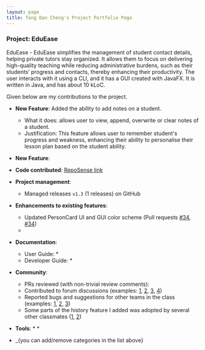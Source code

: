 ```yaml
---
layout: page
title: Tang Dan Cheng's Project Portfolio Page
---
```


### Project: EduEase

EduEase - EduEase simplifies the management of student contact details, helping private tutors stay organized. It allows them to focus on delivering high-quality teaching while reducing administrative burdens, such as their students’ progress and contacts, thereby enhancing their productivity. The user interacts with it using a CLI, and it has a GUI created with JavaFX. It is written in Java, and has about 10 kLoC.

Given below are my contributions to the project.


* **New Feature**: Added the ability to add notes on a student.
    * What it does: allows user to view, append, overwrite or clear notes of a student.
    * Justification: This feature allows user to remember student's progress and weakness, enhancing their ability to personalise their lesson plan based on the student ability.

* **New Feature**:

* **Code contributed**: [RepoSense link]()

* **Project management**:
    * Managed releases `v1.3` (1 releases) on GitHub

* **Enhancements to existing features**:
    * Updated PersonCard UI and GUI color scheme (Pull requests [\#34](), [\#34]())
    * 

* **Documentation**:
    * User Guide:
        * 
    * Developer Guide:
        * 

* **Community**:
    * PRs reviewed (with non-trivial review comments):
    * Contributed to forum discussions (examples: [1](), [2](), [3](), [4]())
    * Reported bugs and suggestions for other teams in the class (examples: [1](), [2](), [3]())
    * Some parts of the history feature I added was adopted by several other classmates ([1](), [2]())

* **Tools**:
    * 
    * 

* _{you can add/remove categories in the list above}

